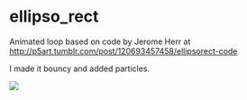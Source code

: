 # ellipso_rect

Animated loop based on code by Jerome Herr at
http://p5art.tumblr.com/post/120693457458/ellipsorect-code

I made it bouncy and added particles.

![](https://raw.githubusercontent.com/hamoid/Fun-Programming/master/processing/ideas/2015/06/ellipso_rect/thumb.png)

